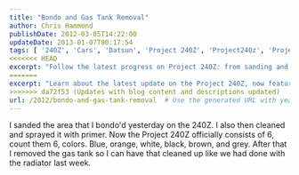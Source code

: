 ```yaml
---
title: "Bondo and Gas Tank Removal"
author: Chris Hammond
publishDate: 2012-03-05T14:22:00
updateDate: 2013-01-07T00:17:54
tags: [ '240Z', 'Cars', 'Datsun', 'Project 240Z', 'Project240z', 'Project240Zcom' ]
<<<<<<< HEAD
excerpt: "Follow the latest progress on Project 240Z: from sanding and primer application to gas tank removal and clean-up."
=======
excerpt: "Learn about the latest update on the Project 240Z, now featuring a total of 6 colors. Follow along as the gas tank gets cleaned up for restoration."
>>>>>>> da72f53 (Updates with blog content and descriptions updated)
url: /2012/bondo-and-gas-tank-removal  # Use the generated URL with year
---
```

<p>I sanded the area that I bondo'd yesterday on the 240Z. I also then cleaned and sprayed it with primer. Now the Project 240Z officially consists of 6, count them 6, colors. Blue, orange, white, black, brown, and grey. After that I removed the gas tank so I can have that cleaned up like we had done with the radiator last week.  </p>  <object width="425" height="350"><param name="movie" value="https://www.youtube.com/v/7nKCMSlfkio"></param><embed src="https://www.youtube.com/v/7nKCMSlfkio" type="application/x-shockwave-flash" width="425" height="350"></embed></object>

